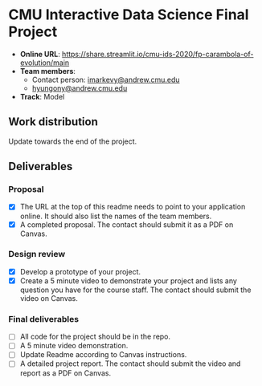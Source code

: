 # CMU Interactive Data Science Final Project

* **Online URL**: https://share.streamlit.io/cmu-ids-2020/fp-carambola-of-evolution/main
* **Team members**:
  * Contact person: imarkevy@andrew.cmu.edu
  * hyungony@andrew.cmu.edu
* **Track**: Model

## Work distribution

Update towards the end of the project.

## Deliverables

### Proposal

- [x] The URL at the top of this readme needs to point to your application online. It should also list the names of the team members.
- [x] A completed proposal. The contact should submit it as a PDF on Canvas.

### Design review

- [x] Develop a prototype of your project.
- [x] Create a 5 minute video to demonstrate your project and lists any question you have for the course staff. The contact should submit the video on Canvas.

### Final deliverables

- [ ] All code for the project should be in the repo.
- [ ] A 5 minute video demonstration.
- [ ] Update Readme according to Canvas instructions.
- [ ] A detailed project report. The contact should submit the video and report as a PDF on Canvas.
